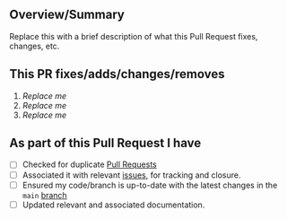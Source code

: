 <!-- markdownlint-disable first-line-h1 -->

<!-- Thank you for submitting a Pull Request. Please fill out the template below.-->
## Overview/Summary

Replace this with a brief description of what this Pull Request fixes, changes, etc.

## This PR fixes/adds/changes/removes

1. *Replace me*
2. *Replace me*
3. *Replace me*

## As part of this Pull Request I have

- [ ] Checked for duplicate [Pull Requests](https://github.com/agrimetrics/agrimetrics-infrastructure/pulls)
- [ ] Associated it with relevant [issues](https://github.com/agrimetrics/agrimetrics-infrastructure/issues), for tracking and closure.
- [ ] Ensured my code/branch is up-to-date with the latest changes in the `main` [branch](https://github.com/agrimetrics/agrimetrics-infrastructure)
- [ ] Updated relevant and associated documentation.